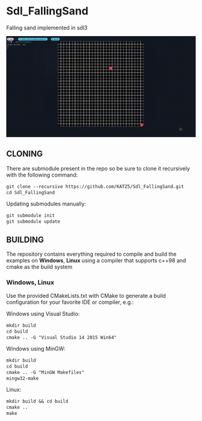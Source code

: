# Sdl_FallingSand

Falling sand implemented in sdl3

<img src="./screenshorts/output.gif" width="644px">

## CLONING

There are submodule present in the repo so be sure to clone it recursively with the following command:

```
git clone --recursive https://github.com/KATZ5/Sdl_FallingSand.git
cd Sdl_FallingSand
```

Updating submodules manually:

```
git submodule init
git submodule update
```

## BUILDING

The repository contains everything required to compile and build the examples on **Windows**, **Linux** using a compiler that supports c++98 and cmake as the build system

### Windows, Linux

Use the provided CMakeLists.txt with CMake to generate a build configuration for your favorite IDE or compiler, e.g.:

Windows using Visual Studio:

```
mkdir build
cd build
cmake .. -G "Visual Studio 14 2015 Win64"
```

Windows using MinGW:

```
mkdir build
cd build
cmake .. -G "MinGW Makefiles"
mingw32-make
```

Linux:

```
mkdir build && cd build
cmake ..
make
```
